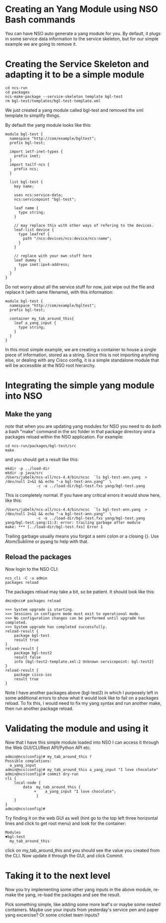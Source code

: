 # Creating an Yang Module using NSO Bash commands

You can have NSO auto generate a yang module for you. By default, it plugs in some service data information to the service skeleton, but for our simple example we are going to remove it.

# Creating the Service Skeleton and adapting it to be a simple module

```
cd ncs-run
cd packages
ncs-make-package --service-skeleton template bgl-test
rm bgl-test/templates/bgl-test-template.xml
```

We just created a yang module called bgl-test and removed the xml template to simplify things.

By default the yang module looks like this:
```
module bgl-test {
  namespace "http://com/example/bgltest";
  prefix bgl-test;

  import ietf-inet-types {
    prefix inet;
  }
  import tailf-ncs {
    prefix ncs;
  }

  list bgl-test {
    key name;

    uses ncs:service-data;
    ncs:servicepoint "bgl-test";

    leaf name {
      type string;
    }

    // may replace this with other ways of refering to the devices.
    leaf-list device {
      type leafref {
        path "/ncs:devices/ncs:device/ncs:name";
      }
    }

    // replace with your own stuff here
    leaf dummy {
      type inet:ipv4-address;
    }
  }
}
```

Do not worry about all the service stuff for now, just wipe out the file and replace it (with same filename), with this information:

```
module bgl-test {
  namespace "http://com/example/bgltest";
  prefix bgl-test;

  container my_tab_around_this{
    leaf a_yang_input {
      type string;
    }
  }
}
```

In this most simple example, we are creating a container to house a single piece of information, stored as a string. Since this is not importing anything else, or dealing with any Cisco config, it is a simple standalone module that will be accessible at the NSO root hierarchy.

# Integrating the simple yang module into NSO

## Make the yang

*note* that when you are updating yang modules for NSO you need to do *both* a bash "make" command in the src folder in that package directory *and* a packages reload within the NSO application. For example:

```
cd ncs-run/packages/bgl-test/src
make
```

and you should get a result like this:

```
mkdir -p ../load-dir
mkdir -p java/src
/Users/jabelk/ncs-all/ncs-4.4/bin/ncsc  `ls bgl-test-ann.yang  > /dev/null 2>&1 && echo "-a bgl-test-ann.yang"` \
              -c -o ../load-dir/bgl-test.fxs yang/bgl-test.yang
```

This is completely normal. If you have any critical errors it would show here, like this:

```
/Users/jabelk/ncs-all/ncs-4.4/bin/ncsc  `ls bgl-test-ann.yang  > /dev/null 2>&1 && echo "-a bgl-test-ann.yang"` \
              -c -o ../load-dir/bgl-test.fxs yang/bgl-test.yang
yang/bgl-test.yang:11:3: error: trailing garbage after module
make: *** [../load-dir/bgl-test.fxs] Error 1
```

Trailing garbage usually means you forgot a semi colon or a closing {}. Use Atom/Sublime or pyang to help with that.

## Reload the packages

Now login to the NSO CLI:
```
ncs_cli -C -u admin
packages reload
```

The packages reload may take a bit, so be patient. It should look like this:

```
dmin@ncs# packages reload

>>> System upgrade is starting.
>>> Sessions in configure mode must exit to operational mode.
>>> No configuration changes can be performed until upgrade has completed.
>>> System upgrade has completed successfully.
reload-result {
    package bgl-test
    result true
}
reload-result {
    package bgl-test2
    result false
    info [bgl-test2-template.xml:2 Unknown servicepoint: bgl-test2]
}
reload-result {
    package cisco-ios
    result true
}
```

Note I have another packages above (bgl-test2) in which I purposely left in some additional errors to show what it would look like to fail on a packages reload.
To fix this, I would need to fix my yang syntax and run another make, then run another package reload.

# Validating the module and using it

Now that I have this simple module loaded into NSO I can access it through the Web GUI/CLI/Rest API/Python API etc.

```
admin@ncs(config)# my_tab_around_this ?
Possible completions:
  a_yang_input
admin@ncs(config)# my_tab_around_this a_yang_input "I love chocolate"
admin@ncs(config)# commit dry-run
cli {
    local-node {
        data  my_tab_around_this {
             +    a_yang_input "I love chocolate";
              }
    }
}
admin@ncs(config)#
```

Try finding it on the web GUI as well (hint go to the top left three horizontal lines and click to get root menu) and look for the container:
```
Modules
▼bgl-test
  my_tab_around_this
```

click on my_tab_around_this and you should see the value you created from the CLI. Now update it through the GUI, and click Commit.

# Taking it to the next level
Now you try implementing some other yang inputs in the above module, re-make the yang, re-load the packages and see the result.

Pick something simple, like adding some more leaf's or maybe some nested containers. Maybe use your inputs from yesterday's service pen and paper yang excercise? Or some cricket team inputs?
